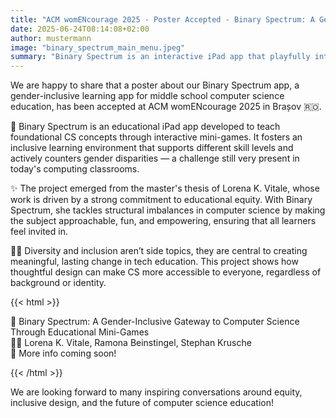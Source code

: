 ```yaml
---
title: "ACM womENcourage 2025 - Poster Accepted - Binary Spectrum: A Gender-Inclusive Gateway to Computer Science Through Educational Mini-Games"
date: 2025-06-24T08:14:08+02:00
author: mustermann
image: "binary_spectrum_main_menu.jpeg"
summary: "Binary Spectrum is an interactive iPad app that playfully introduces core computer science concepts in a gender-inclusive way. Developed as part of a master’s thesis, it supports diverse learners and fosters early interest in CS, especially among girls. Accepted as a poster at ACM womENcourage 2025, the project highlights how thoughtful design can promote equity and inclusion in tech education."
---
```

We are happy to share that a poster about our Binary Spectrum app, a gender-inclusive learning app for middle school computer science education, has been accepted at ACM womENcourage 2025 in Brașov 🇷🇴.


📱 Binary Spectrum is an educational iPad app developed to teach foundational CS concepts through interactive mini-games. It fosters an inclusive learning environment that supports different skill levels and actively counters gender disparities — a challenge still very present in today's computing classrooms.


✨ The project emerged from the master's thesis of Lorena K. Vitale, whose work is driven by a strong commitment to educational equity. With Binary Spectrum, she tackles structural imbalances in computer science by making the subject approachable, fun, and empowering, ensuring that all learners feel invited in.


👩‍🎓 Diversity and inclusion aren’t side topics, they are central to creating meaningful, lasting change in tech education. This project shows how thoughtful design can make CS more accessible to everyone, regardless of background or identity.


{{< html >}}
<p>
📄 Binary Spectrum: A Gender-Inclusive Gateway to Computer Science Through Educational Mini-Games
<br>
👩‍💻  Lorena K. Vitale, Ramona Beinstingel, Stephan Krusche
<br>
🔗 More info coming soon!
<br>
</p>
{{< /html >}}


We are looking forward to many inspiring conversations around equity, inclusive design, and the future of computer science education!